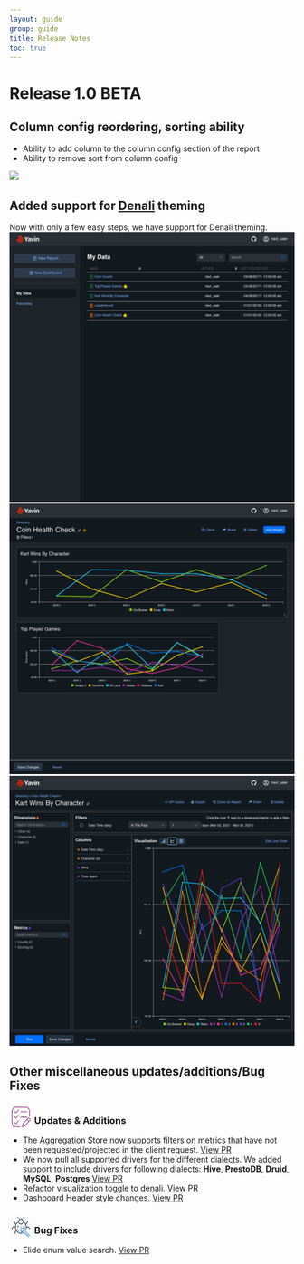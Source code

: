 ```yaml
---
layout: guide
group: guide
title: Release Notes
toc: true
---
```


# Release 1.0 BETA

## Column config reordering, sorting ability

- Ability to add column to the column config section of the report
- Ability to remove sort from column config

![](/assets/images/Release_demo_reordering_sorting.gif)


## Added support for [Denali](http://denali.design) theming

Now with only a few easy steps, we have support for Denali theming.
<img src="/assets/images/Release_denali_theme1.png">
<img src="/assets/images/Release_denali_theme2.png">
<img src="/assets/images/Release_denali_theme3.png">


## Other miscellaneous updates/additions/Bug Fixes

### <img src="/assets/images/Release_updates_icon.png" alt="updates logo" style="height: 40px; margin-bottom: -8px"> Updates & Additions

- The Aggregation Store now supports filters on metrics that have not been requested/projected in the client request. [View PR](https://github.com/yahoo/elide/commit/1c6cfbe04941b27b9de28cf04084744439c8f5e6)
- We now pull all supported drivers for the different dialects. We added support to include drivers for following dialects: **Hive**, **PrestoDB**, **Druid**, **MySQL**, **Postgres** [View PR](https://github.com/yavin-dev/app/pull/7)
- Refactor visualization toggle to denali. [View PR](https://github.com/yavin-dev/framework/pull/1276)
- Dashboard Header style changes. [View PR](https://github.com/yavin-dev/framework/pull/1266)

### <img src="/assets/images/Release_bug_icon.png" alt="bug fixes logo" style="height: 40px; margin-bottom: -8px"> Bug Fixes
- Elide enum value search. [View PR](https://github.com/yavin-dev/framework/pull/1285)

